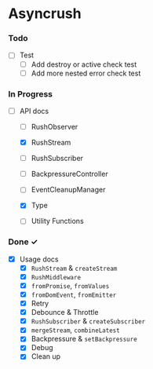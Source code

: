 # Asyncrush

### Todo

- [ ] Test
  - [ ] Add destroy or active check test
  - [ ] Add more nested error check test

### In Progress

- [ ] API docs  
  - [ ] RushObserver
  - [x] RushStream
  - [ ] RushSubscriber 
  - [ ] BackpressureController
  - [ ] EventCleanupManager
  - [x] Type
  - [ ] Utility Functions


### Done ✓

- [x] Usage docs
  - [x] `RushStream` & `createStream`
  - [x] `RushMiddleware`
  - [x] `fromPromise`, `fromValues`
  - [x] `fromDomEvent`, `fromEmitter`
  - [x] Retry
  - [x] Debounce & Throttle
  - [x] `RushSubscriber` & `createSubscriber`
  - [x] `mergeStream`, `combineLatest`
  - [x] Backpressure & `setBackpressure`
  - [x] Debug
  - [x] Clean up
